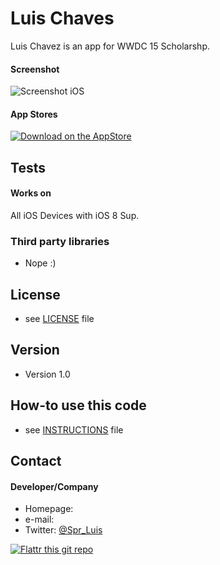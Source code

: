 Luis Chaves
======
Luis Chavez is an app for WWDC 15 Scholarshp.

#### Screenshot

![Screenshot iOS](http://url/screenshot-appname-ios.png "screenshot iOS")

#### App Stores
<!-- edit this image location -->
[![Download on the AppStore](https://raw.github.com/repat/README-template/master/appstore.png)](https://itunes.apple.com/app/id123456)


## Tests
#### Works on

All iOS Devices with iOS 8 Sup.

### Third party libraries
* Nope :)

## License 
* see [LICENSE](https://github.com/username/appname/blob/master/LICENSE.md) file

## Version 
* Version 1.0

## How-to use this code
* see [INSTRUCTIONS](https://github.com/username/appname/blob/master/INSTRUCTIONS.md) file

## Contact
#### Developer/Company
* Homepage: 
* e-mail: 
* Twitter: [@Spr_Luis](https://twitter.com/twitterhandle "Spr_Luis on twitter")

[![Flattr this git repo](http://api.flattr.com/button/flattr-badge-large.png)](https://flattr.com/submit/auto?user_id=username&url=https://github.com/username/appname&title=appname&language=&tags=github&category=software) 
